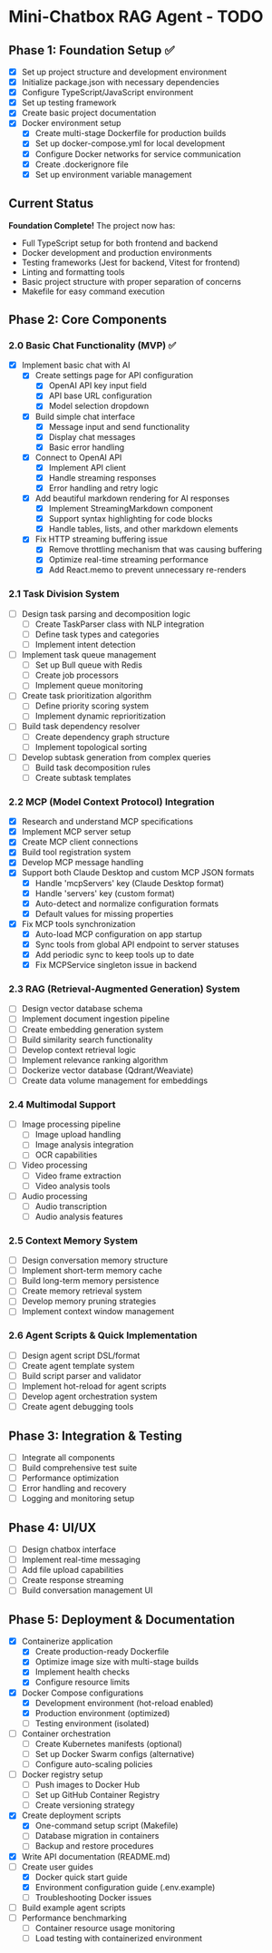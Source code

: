 # Mini-Chatbox RAG Agent - TODO

## Phase 1: Foundation Setup ✅
- [x] Set up project structure and development environment
- [x] Initialize package.json with necessary dependencies
- [x] Configure TypeScript/JavaScript environment
- [x] Set up testing framework
- [x] Create basic project documentation
- [x] Docker environment setup
  - [x] Create multi-stage Dockerfile for production builds
  - [x] Set up docker-compose.yml for local development
  - [x] Configure Docker networks for service communication
  - [x] Create .dockerignore file
  - [x] Set up environment variable management

## Current Status
**Foundation Complete!** The project now has:
- Full TypeScript setup for both frontend and backend
- Docker development and production environments
- Testing frameworks (Jest for backend, Vitest for frontend)
- Linting and formatting tools
- Basic project structure with proper separation of concerns
- Makefile for easy command execution

## Phase 2: Core Components

### 2.0 Basic Chat Functionality (MVP) ✅
- [x] Implement basic chat with AI
  - [x] Create settings page for API configuration
    - [x] OpenAI API key input field
    - [x] API base URL configuration
    - [x] Model selection dropdown
  - [x] Build simple chat interface
    - [x] Message input and send functionality
    - [x] Display chat messages
    - [x] Basic error handling
  - [x] Connect to OpenAI API
    - [x] Implement API client
    - [x] Handle streaming responses
    - [x] Error handling and retry logic
  - [x] Add beautiful markdown rendering for AI responses
    - [x] Implement StreamingMarkdown component
    - [x] Support syntax highlighting for code blocks
    - [x] Handle tables, lists, and other markdown elements
  - [x] Fix HTTP streaming buffering issue
    - [x] Remove throttling mechanism that was causing buffering
    - [x] Optimize real-time streaming performance
    - [x] Add React.memo to prevent unnecessary re-renders

### 2.1 Task Division System
- [ ] Design task parsing and decomposition logic
  - [ ] Create TaskParser class with NLP integration
  - [ ] Define task types and categories
  - [ ] Implement intent detection
- [ ] Implement task queue management
  - [ ] Set up Bull queue with Redis
  - [ ] Create job processors
  - [ ] Implement queue monitoring
- [ ] Create task prioritization algorithm
  - [ ] Define priority scoring system
  - [ ] Implement dynamic reprioritization
- [ ] Build task dependency resolver
  - [ ] Create dependency graph structure
  - [ ] Implement topological sorting
- [ ] Develop subtask generation from complex queries
  - [ ] Build task decomposition rules
  - [ ] Create subtask templates

### 2.2 MCP (Model Context Protocol) Integration
- [x] Research and understand MCP specifications
- [x] Implement MCP server setup
- [x] Create MCP client connections
- [x] Build tool registration system
- [x] Develop MCP message handling
- [x] Support both Claude Desktop and custom MCP JSON formats
  - [x] Handle 'mcpServers' key (Claude Desktop format)
  - [x] Handle 'servers' key (custom format)
  - [x] Auto-detect and normalize configuration formats
  - [x] Default values for missing properties
- [x] Fix MCP tools synchronization
  - [x] Auto-load MCP configuration on app startup
  - [x] Sync tools from global API endpoint to server statuses
  - [x] Add periodic sync to keep tools up to date
  - [x] Fix MCPService singleton issue in backend

### 2.3 RAG (Retrieval-Augmented Generation) System
- [ ] Design vector database schema
- [ ] Implement document ingestion pipeline
- [ ] Create embedding generation system
- [ ] Build similarity search functionality
- [ ] Develop context retrieval logic
- [ ] Implement relevance ranking algorithm
- [ ] Dockerize vector database (Qdrant/Weaviate)
- [ ] Create data volume management for embeddings

### 2.4 Multimodal Support
- [ ] Image processing pipeline
  - [ ] Image upload handling
  - [ ] Image analysis integration
  - [ ] OCR capabilities
- [ ] Video processing
  - [ ] Video frame extraction
  - [ ] Video analysis tools
- [ ] Audio processing
  - [ ] Audio transcription
  - [ ] Audio analysis features

### 2.5 Context Memory System
- [ ] Design conversation memory structure
- [ ] Implement short-term memory cache
- [ ] Build long-term memory persistence
- [ ] Create memory retrieval system
- [ ] Develop memory pruning strategies
- [ ] Implement context window management

### 2.6 Agent Scripts & Quick Implementation
- [ ] Design agent script DSL/format
- [ ] Create agent template system
- [ ] Build script parser and validator
- [ ] Implement hot-reload for agent scripts
- [ ] Develop agent orchestration system
- [ ] Create agent debugging tools

## Phase 3: Integration & Testing
- [ ] Integrate all components
- [ ] Build comprehensive test suite
- [ ] Performance optimization
- [ ] Error handling and recovery
- [ ] Logging and monitoring setup

## Phase 4: UI/UX
- [ ] Design chatbox interface
- [ ] Implement real-time messaging
- [ ] Add file upload capabilities
- [ ] Create response streaming
- [ ] Build conversation management UI

## Phase 5: Deployment & Documentation
- [x] Containerize application
  - [x] Create production-ready Dockerfile
  - [x] Optimize image size with multi-stage builds
  - [x] Implement health checks
  - [x] Configure resource limits
- [x] Docker Compose configurations
  - [x] Development environment (hot-reload enabled)
  - [x] Production environment (optimized)
  - [ ] Testing environment (isolated)
- [ ] Container orchestration
  - [ ] Create Kubernetes manifests (optional)
  - [ ] Set up Docker Swarm configs (alternative)
  - [ ] Configure auto-scaling policies
- [ ] Docker registry setup
  - [ ] Push images to Docker Hub
  - [ ] Set up GitHub Container Registry
  - [ ] Create versioning strategy
- [x] Create deployment scripts
  - [x] One-command setup script (Makefile)
  - [ ] Database migration in containers
  - [ ] Backup and restore procedures
- [x] Write API documentation (README.md)
- [ ] Create user guides
  - [x] Docker quick start guide
  - [x] Environment configuration guide (.env.example)
  - [ ] Troubleshooting Docker issues
- [ ] Build example agent scripts
- [ ] Performance benchmarking
  - [ ] Container resource usage monitoring
  - [ ] Load testing with containerized environment